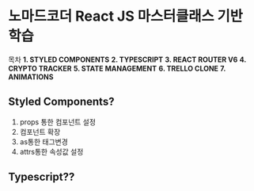 # 노마드코더 React JS 마스터클래스 기반 학습

목차
**1. STYLED COMPONENTS**
**2. TYPESCRIPT**
**3. REACT ROUTER V6**
**4. CRYPTO TRACKER**
**5. STATE MANAGEMENT**
**6. TRELLO CLONE**
**7. ANIMATIONS**

## Styled Components?

1. props 통한 컴포넌트 설정
2. 컴포넌트 확장
3. as통한 태그변경
4. attrs통한 속성값 설정

## Typescript??
